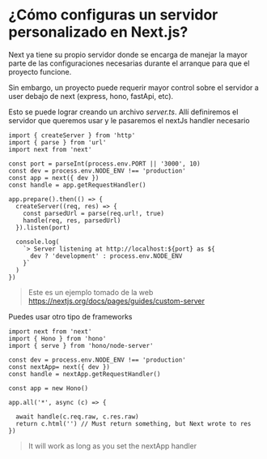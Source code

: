 # ¿Cómo configuras un servidor personalizado en Next.js?

Next ya tiene su propio servidor donde se encarga de manejar la mayor parte de las configuraciones necesarias durante el arranque para que el proyecto funcione.

Sin embargo, un proyecto puede requerir mayor control sobre el servidor a user debajo de next (express, hono, fastApi, etc).

Esto se puede lograr creando un archivo *server.ts*. Allí definiremos el servidor que queremos usar y le pasaremos el nextJs handler necesario

```
import { createServer } from 'http'
import { parse } from 'url'
import next from 'next'
 
const port = parseInt(process.env.PORT || '3000', 10)
const dev = process.env.NODE_ENV !== 'production'
const app = next({ dev })
const handle = app.getRequestHandler()
 
app.prepare().then(() => {
  createServer((req, res) => {
    const parsedUrl = parse(req.url!, true)
    handle(req, res, parsedUrl)
  }).listen(port)
 
  console.log(
    `> Server listening at http://localhost:${port} as ${
      dev ? 'development' : process.env.NODE_ENV
    }`
  )
})
```
> Este es un ejemplo tomado de la web https://nextjs.org/docs/pages/guides/custom-server


Puedes usar otro tipo de frameworks

```
import next from 'next'
import { Hono } from 'hono'
import { serve } from 'hono/node-server'

const dev = process.env.NODE_ENV !== 'production'
const nextApp= next({ dev })
const handle = nextApp.getRequestHandler()

const app = new Hono()

app.all('*', async (c) => {

  await handle(c.req.raw, c.res.raw)
  return c.html('') // Must return something, but Next wrote to res
})
```
> It will work as long as you set the nextApp handler
